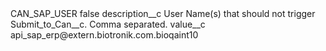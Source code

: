 <?xml version="1.0" encoding="UTF-8"?>
<CustomMetadata xmlns="http://soap.sforce.com/2006/04/metadata" xmlns:xsi="http://www.w3.org/2001/XMLSchema-instance" xmlns:xsd="http://www.w3.org/2001/XMLSchema">
    <label>CAN_SAP_USER</label>
    <protected>false</protected>
    <values>
        <field>description__c</field>
        <value xsi:type="xsd:string">User Name(s) that should not trigger Submit_to_Can__c. Comma separated.</value>
    </values>
    <values>
        <field>value__c</field>
        <value xsi:type="xsd:string">api_sap_erp@extern.biotronik.com.bioqaint10</value>
    </values>
</CustomMetadata>

